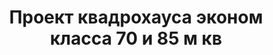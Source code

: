 ---
title: Проект квадрохауса эконом класса 70 и 85 м кв
description: Готовый проект квадрохауса эконом класса. Площадь секции&#58; 70 и 85 м.кв.

layout: project
permalink: /proekty/:path

weight: 5300

project-title: Квадрохаус эконом класса
project-catalog-title: Квадрохаус
project-name: KB-70/85
tiny-description: Таунхаус на 4 семьи с разными площадями

short-description: "Проект четырехсекционного таунхауса эконом класса. Две секции площадью 70м<sup>2</sup>, две - 85м<sup>2</sup>. Презентабельный внешний вид и экономичность в строительстве делают этот дом крайне привлекательным для любых девелоперских проектов."

price-project: "80 000 р"
price-build:

area: "70/85"

related:
- KB-85/105
- KB-98
- TD-70/85

params:
- name: "Площадь секции А-Б/В-Г:"
  value: "70/87м<sup>2</sup>"
- name: "Площадь 1-го этажа:"
  value: "38/46м<sup>2</sup>"
- name: "Площадь 2-го этажа:"
  value: "32/41м<sup>2</sup>"
- name: "Крыльцо"
  value: "16/16<sup>2</sup>"
- name: "Габаритные размеры"
  value: "19.1 x 23.2м"
- name: "Спальни"
  value: "2/2"
- name: "Санузлы"
  value: "2/2"
- name: "Высота 1-го этажа"
  value: "3.0м"
- name: "Высота 2-го этажа"
  value: "2.7м"
- name: "Фундамент"
  value: "Монолитный ж/б"
- name: "Конструкция стен"
  value: "Газобетон 400мм"
- name: "Перекрытия"
  value: "Монолитные ж/б"
- name: "Покрытие кровли"
  value: "Гибкая черепица"
- name: "Облицовка стен"
  value: "Штукатурка"

options:
- name: "Паспорт дома"
  value: "5 000 р"
- name: "Проект отопления"
  value: "30 000 р"
- name: "Водоснабжение, канализация"
  value: "30 000 р"
- name: "Проект электрики"
  value: "30 000 р"
- name: "Проект подвала"
  value: "30 000 р"
- name: "Замена материала стен"
  value: "20 000 р"
- name: "Изменение фундамента"
  value: "20 000 р"
- name: "Перепланировка (перегородки)"
  value: "5 000 р"
- name: "Дизайн интерьера"
  value: "120 000 р"
---